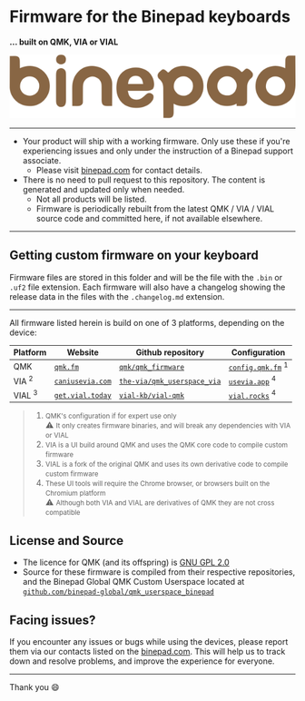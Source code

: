 # Firmware for the Binepad keyboards
**&hellip; built on QMK, VIA or VIAL**

![](assets/img/binepad_logo.svg)

---

- Your product will ship with a working firmware.  Only use these if you're experiencing issues and only under the instruction of a Binepad support associate.
    - Please visit [binepad.com](https://binepad.com) for contact details.
- There is no need to pull request to this repository. The content is generated and updated only when needed.
    - Not all products will be listed.
    - Firmware is periodically rebuilt from the latest QMK / VIA / VIAL source code and committed here, if not available elsewhere.

---

## Getting custom firmware on your keyboard

Firmware files are stored in this folder and will be the file with the `.bin` or `.uf2` file extension.  Each firmware will also have a changelog showing the release data in the files with the `.changelog.md` extension.

---

All firmware listed herein is build on one of 3 platforms, depending on the device:

| Platform | Website | Github repository | Configuration |
| --- | --- | --- | --- |
| QMK | [`qmk.fm`](https://qmk.fm/) | [`qmk/qmk_firmware`](https://github.com/qmk/qmk_firmware) | [`config.qmk.fm`](https://config.qmk.fm/#/binepad/bnr1/v1/LAYOUT_ortho_1x1)&nbsp;<sup>1</sup>
| VIA&nbsp;<sup>2</sup> | [`caniusevia.com`](https://www.caniusevia.com/) | [`the-via/qmk_userspace_via`](https://github.com/the-via/qmk_userspace_via) | [`usevia.app`](https://usevia.app)&nbsp;<sup>4</sup> |
| VIAL&nbsp;<sup>3</sup> | [`get.vial.today`](https://get.vial.today) | [`vial-kb/vial-qmk`](https://github.com/vial-kb/vial-qmk) | [`vial.rocks`](https://vial.rocks)&nbsp;<sup>4</sup> |

> 1. <small>QMK's configuration if for expert use only</small>
>    <br> :warning: <small>It only creates firmware binaries, and will break any dependencies with VIA or VIAL</small>
> 2. <small>VIA is a UI build around QMK and uses the QMK core code to compile custom firmware</small>
> 3. <small>VIAL is a fork of the original QMK and uses its own derivative code to compile custom firmware</small>
> 4. <small>These UI tools will require the Chrome browser, or browsers built on the Chromium platform</small>
>    <br> :warning: <small>Although both VIA and VIAL are derivatives of QMK they are not cross compatible</small>

## License and Source

- The licence for QMK (and its offspring) is [GNU GPL 2.0](./LICENSE.md)
- Source for these firmware is compiled from their respective repositories, and the Binepad Global QMK Custom Userspace located at [`github.com/binepad-global/qmk_userspace_binepad`](https://github.com/binepad-global/qmk_userspace_binepad)

## Facing issues?

If you encounter any issues or bugs while using the devices, please report them via our contacts listed on the [binepad.com](https://binepad.com). This will help us to track down and resolve problems, and improve the experience for everyone.

---

Thank you :smile:
